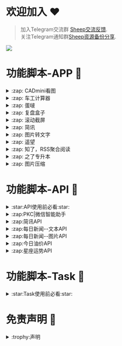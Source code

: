 # 欢迎加入 :hearts:
> 加入Telegram交流群 [Sheep交流反馈](https://t.me/sheep_007_xiaoyang).  
> 关注Telegram通知群[Sheep资源备份分享](https://t.me/sheep_007xiaoyang).



<img src="https://count.getloli.com/get/@SheepFJ">

# 功能脚本-APP :space_invader:

<details>
   <summary>:zap: CADmini看图</summary>  
   
   
导入重写即可: [长按复制](https://raw.githubusercontent.com/SheepFJ/QuantumultX/refs/heads/main/QuantumultX/APP/cadmini/cadmini.js)  
   
   ![app图标](https://is1-ssl.mzstatic.com/image/thumb/Purple221/v4/db/4b/88/db4b886d-4361-b317-b99a-920c4a6fcf8e/AppIcon-1x_U007emarketing-0-7-0-0-85-220-0.png/350x350.png?)
</details>

<details>
   <summary>:zap: 车工计算器</summary>  
   
   
导入重写即可: [长按复制](https://raw.githubusercontent.com/SheepFJ/QuantumultX/refs/heads/main/QuantumultX/APP/chegongjisuan/chegongjisuan.js)  
   
   ![app图标](https://is1-ssl.mzstatic.com/image/thumb/Purple221/v4/c6/62/c4/c662c43e-7357-348a-8399-9777c80b0a05/AppIcon-0-0-1x_U007emarketing-0-7-0-85-220.png/350x350.png?)
</details>

<details>
   <summary>:zap: 蛋啵</summary>  
   
   
导入重写即可: [长按复制](https://raw.githubusercontent.com/SheepFJ/QuantumultX/refs/heads/main/QuantumultX/APP/danbo/danbo.js)  
   
   ![app图标](https://is1-ssl.mzstatic.com/image/thumb/Purple221/v4/32/18/22/32182230-9868-347b-6d6b-4cf6702153a3/AppIcon-0-0-1x_U007emarketing-0-4-0-85-220.png/350x350.png?)
</details>

<details>
   <summary>:zap: 复盘盒子</summary>  
   
   
导入重写即可: [长按复制](https://raw.githubusercontent.com/SheepFJ/QuantumultX/refs/heads/main/QuantumultX/APP/fupanhezi/fupanhezi.js)  
   
   ![app图标](https://is1-ssl.mzstatic.com/image/thumb/Purple211/v4/7a/a5/2c/7aa52c4b-7832-bc4f-0c86-d143c3f17598/AppIcon-0-0-1x_U007emarketing-0-7-0-85-220.png/350x350.png?)
</details>

<details>
   <summary>:zap: 滚动截屏</summary>  
   
   
导入重写即可: [长按复制](https://raw.githubusercontent.com/SheepFJ/QuantumultX/refs/heads/main/QuantumultX/APP/gundongjieping/gdjp.js)  
   
   ![app图标](https://is1-ssl.mzstatic.com/image/thumb/Purple221/v4/7b/61/5a/7b615a0a-6fd8-8360-9e09-0afa03925326/AppIcon-0-1x_U007emarketing-0-7-0-0-85-220-0.png/246x0w.webp)
</details>


<details>
   <summary>:zap: 简讯</summary>  
   
   
导入重写即可: [长按复制](https://raw.githubusercontent.com/SheepFJ/QuantumultX/refs/heads/main/QuantumultX/APP/jianxun/guide.js)  
   
   ![app图标](https://is1-ssl.mzstatic.com/image/thumb/Purple221/v4/5a/10/6e/5a106e61-890b-2ee7-fc27-ceb73deca01b/AppIcon-0-0-1x_U007emarketing-0-8-0-85-220.png/350x350.png?)
</details>

<details>
   <summary>:zap: 图片转文字</summary>  
   
   
导入重写即可: [长按复制](https://raw.githubusercontent.com/SheepFJ/QuantumultX/refs/heads/main/QuantumultX/APP/tupianzhuanwenzi/tupianzhuanwenzi.js)  
   
   ![app图标](https://is1-ssl.mzstatic.com/image/thumb/Purple126/v4/84/8e/ea/848eeae1-a05b-d8ec-181a-aafb8df93ce3/AppIcon-1x_U007emarketing-0-7-0-0-sRGB-85-220-0.png/350x350.png?)
</details>

<details>
   <summary>:zap: 遥望</summary>  
   
   
导入重写即可: [长按复制](https://raw.githubusercontent.com/SheepFJ/QuantumultX/refs/heads/main/QuantumultX/APP/yaowang/yaowang.js)  
   
   ![app图标](https://is1-ssl.mzstatic.com/image/thumb/Purple211/v4/47/9f/e9/479fe9ab-94f5-a286-0a71-96538adc1e4d/AppIcon-0-0-1x_U007emarketing-0-10-0-0-85-220.png/350x350.png?)
</details>

<details>
   <summary>:zap: 知了，RSS聚合阅读</summary>  
   
   
导入重写即可: [长按复制](https://raw.githubusercontent.com/SheepFJ/QuantumultX/refs/heads/main/QuantumultX/APP/zhiliaotuisong/guide.js)  
   
   ![app图标](https://is1-ssl.mzstatic.com/image/thumb/Purple221/v4/58/15/e5/5815e558-8cc3-1175-2969-c374e69c527f/AppIcon-0-1x_U007emarketing-0-5-0-85-220-0.png/350x350.png?)
</details>

<details>
   <summary>:zap: 之了专升本</summary>  
   
   
导入重写即可: [长按复制](https://raw.githubusercontent.com/SheepFJ/QuantumultX/refs/heads/main/QuantumultX/APP/zhiliaozhuanshengben/zhiliaozhuanshengben.js)  
   
   ![app图标](https://is1-ssl.mzstatic.com/image/thumb/Purple221/v4/13/30/6d/13306d4a-04a2-4cec-6ab0-6818d46b5da9/AppIcon-0-0-1x_U007emarketing-0-7-0-0-sRGB-85-220.png/350x350.png?)
</details>

<details>
   <summary>:zap: 图片压缩</summary>  
   
   
导入重写即可: [长按复制](https://raw.githubusercontent.com/SheepFJ/QuantumultX/refs/heads/main/QuantumultX/APP/tupianyasuo/tupianyasuo.js)  

   
</details>




# 功能脚本-API :space_invader:

<details>
  <summary>:star:API使用前必看:star:</summary>  
   
  **只适配了圈X，其他不适用**   
  **可以在导入重写后safari访问API路径使用**  
  **也可以配合微信PKC插件的API功能使用：**    
  1 导入对应API的重写  
  2 关键词自动回复设置    
  3 自定义接口Api（文本、图片）中进行设置  

   
</details>

<details>
  <summary>:zap:PKC|微信智能助手</summary>  

  导入重写： [长按复制](https://raw.githubusercontent.com/SheepFJ/QuantumultX/refs/heads/main/QuantumultX/API/sheepwechatpkc.js)  

  [详细配置教程--TG](https://t.me/sheep_007xiaoyang/17)
   
</details>

<details>
  <summary>:zap:简讯API</summary>  

  导入重写： [长按复制](https://raw.githubusercontent.com/SheepFJ/QuantumultX/refs/heads/main/QuantumultX/API/jianxunpkc.js)  

  关键词自动回复-->    
  - 匹配模式选开头    
  - 关键字(必填)填 简讯     
  - 自动回复文本(必填)中填 `/pkc text 1` 

自定义接口Api-->  
  - 自定义文本api  
  - API1中填写 `https://movies.disney.com/sheep/jianxun/txt/`  
   
</details>


<details>
  <summary>:zap:每日新闻--文本API</summary>  

  导入重写： [长按复制](https://raw.githubusercontent.com/SheepFJ/QuantumultX/refs/heads/main/QuantumultX/API/newstextpkc.js)  

  关键词自动回复-->    
  - 匹配模式选开头    
  - 关键字(必填)填 今日新闻     
  - 自动回复文本(必填)中填 `/pkc text 2`  

自定义接口Api-->  
  - 自定义文本api  
  - API2中填写 `https://movies.disney.com/sheep/news/text/`  
   
</details>

<details>
  <summary>:zap:每日新闻--图片API</summary>  

  导入重写： [长按复制](https://raw.githubusercontent.com/SheepFJ/QuantumultX/refs/heads/main/QuantumultX/API/newsimagepkc.js)  

  关键词自动回复-->    
  - 匹配模式选开头    
  - 关键字(必填)填 今日新闻     
  - 自动回复文本(必填)中填 `/pkc image 1`  

自定义接口Api-->  
  - 自定义图片api  
  - API1中填写 `https://movies.disney.com/sheep/news/image/`  
   
</details>


<details>
  <summary>:zap:今日油价API</summary>  

  导入重写： [长按复制](https://raw.githubusercontent.com/SheepFJ/QuantumultX/refs/heads/main/QuantumultX/API/oilprices.js)  

  关键词自动回复-->    
  - 匹配模式选开头    
  - 关键字(必填)填 油价=     
  - 自动回复文本(必填)中填 `/pkc text 3 [反选]`  

自定义接口Api-->  
  - 自定义文本api  
  - API3中填写 `https://movies.disney.com/sheep/API/oilPrices/[参数1]/`
   
</details>


<details>
  <summary>:zap:星座运势API</summary>  

  导入重写： [长按复制](https://raw.githubusercontent.com/SheepFJ/QuantumultX/refs/heads/main/QuantumultX/API/constellation.js)  

  关键词自动回复-->    
  - 匹配模式选开头    
  - 关键字(必填)填 星座=     
  - 自动回复文本(必填)中填 `/pkc text 3 [反选]`  

自定义接口Api-->  
  - 自定义文本api  
  - API3中填写 `https://movies.disney.com/sheep/constellation/[参数1]/`
   
</details>





# 功能脚本-Task :space_invader:


<details>
  <summary>:star:Task使用前必看:star:</summary> 
   
   **task任务很多得你手动传参，所以第一步请安装Boxjs并且导入订阅**

   [安装及导入教程](https://t.me/sheep_007xiaoyang/13)

   **圈X-Task-导入**
   1. 复制Task脚本 [长按复制](https://raw.githubusercontent.com/SheepFJ/QuantumultX/refs/heads/main/QuantumultX/sheepTask/introduceTask.json)
   2. 点击圈x主页下方第五个按钮进入
   3. 然后上方第一个按钮进入右上角点➕
   4. 粘贴复制的链接，添加对应任务使用

   **Cron表达式说明**
   1. 分钟 小时 日期 月份 星期几
   2. 35   7    *    *    1-7    表示每周1-7的7点35执行 


   
</details>




# 免责声明 :book:

<details>
  <summary>:trophy:声明</summary>
  
### :construction:免责声明：

* 本项目中的所有解锁与解密分析脚本仅供资源共享与学习交流之用，不对其合法性、准确性、完整性和有效性作任何保证，请用户自行评估和判断。

* 任何间接使用本项目脚本的行为，包括但不限于搭建 VPS 或在违反国家/地区法律及相关规定的情况下传播内容，由此导致的隐私泄漏或其他后果，概由用户自行承担责任。

* 禁止将本项目的任何内容用于商业用途或任何非法目的，因不当使用而引发的后果由使用者自行负责。

* 若任何单位或个人认为本项目的脚本可能侵犯其合法权益，请及时提供身份及权利证明，我们将在核实后移除相关内容。

* 对于脚本使用中可能出现的任何问题，包括但不限于因脚本错误而造成的损失或损害，项目不承担任何责任。

* 用户需在下载后 24 小时内从计算机或移动设备中完全删除上述内容。

* 任何以任何方式访问或使用本项目脚本的用户，均应仔细阅读并遵守本声明。我们保留随时修改或补充本免责声明的权利。使用或复制任何相关内容即视为您已接受本声明。


</details>

